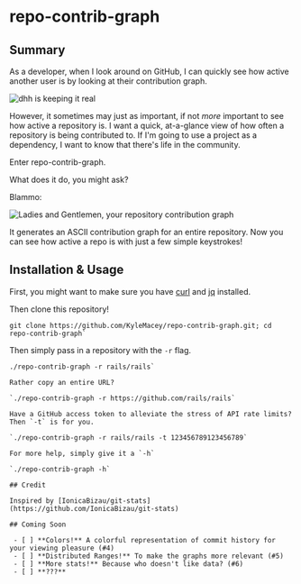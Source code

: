 # repo-contrib-graph

## Summary

As a developer, when I look around on GitHub, I can quickly see how active another user is by looking at their contribution graph. 

![dhh is keeping it real](https://cloud.githubusercontent.com/assets/519171/7695690/5952f4be-fdc1-11e4-9c0f-3119f3b14675.png)

However, it sometimes may just as important, if not *more* important to see how active a repository is. I want a quick, at-a-glance view of how often a repository is being contributed to. If I'm going to use a project as a dependency, I want to know that there's life in the community.

Enter repo-contrib-graph.

What does it do, you might ask?

Blammo:

![Ladies and Gentlemen, your repository contribution graph](https://cloud.githubusercontent.com/assets/519171/7695724/e3ef72dc-fdc1-11e4-8251-4ace5642318e.png)

It generates an ASCII contribution graph for an entire repository. Now you can see how active a repo is with just a few simple keystrokes!

## Installation & Usage

First, you might want to make sure you have [curl](http://curl.haxx.se/download.html) and [jq](http://stedolan.github.io/jq/download/) installed.

Then clone this repository!

```shell
git clone https://github.com/KyleMacey/repo-contrib-graph.git; cd repo-contrib-graph`
```

Then simply pass in a repository with the `-r` flag.

```shell
./repo-contrib-graph -r rails/rails`

Rather copy an entire URL? 

`./repo-contrib-graph -r https://github.com/rails/rails`

Have a GitHub access token to alleviate the stress of API rate limits? Then `-t` is for you.

`./repo-contrib-graph -r rails/rails -t 123456789123456789`

For more help, simply give it a `-h`

`./repo-contrib-graph -h`

## Credit

Inspired by [IonicaBizau/git-stats](https://github.com/IonicaBizau/git-stats)

## Coming Soon

 - [ ] **Colors!** A colorful representation of commit history for your viewing pleasure (#4)
 - [ ] **Distributed Ranges!** To make the graphs more relevant (#5)
 - [ ] **More stats!** Because who doesn't like data? (#6)
 - [ ] **???**
